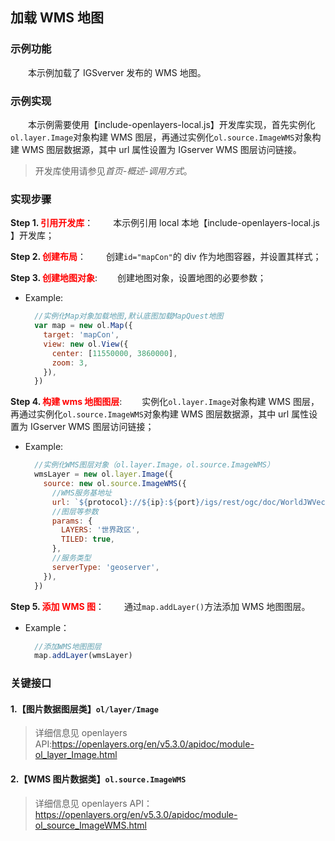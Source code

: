 ﻿## 加载 WMS 地图

### 示例功能

&ensp;&ensp;&ensp;&ensp;本示例加载了 IGSverver 发布的 WMS 地图。

### 示例实现

&ensp;&ensp;&ensp;&ensp;本示例需要使用【include-openlayers-local.js】开发库实现，首先实例化`ol.layer.Image`对象构建 WMS 图层，再通过实例化`ol.source.ImageWMS`对象构建 WMS 图层数据源，其中 url 属性设置为 IGserver WMS 图层访问链接。

> 开发库使用请参见*首页-概述-调用方式*。

### 实现步骤

**Step 1. <font color=red>引用开发库</font>**：
&ensp;&ensp;&ensp;&ensp;本示例引用 local 本地【include-openlayers-local.js 】开发库；

**Step 2. <font color=red>创建布局</font>**：
&ensp;&ensp;&ensp;&ensp;创建`id="mapCon"`的 div 作为地图容器，并设置其样式；

**Step 3. <font color=red>创建地图对象</font>**:
&ensp;&ensp;&ensp;&ensp;创建地图对象，设置地图的必要参数；

- Example:

  ```javascript
    //实例化Map对象加载地图,默认底图加载MapQuest地图
    var map = new ol.Map({
      target: 'mapCon',
      view: new ol.View({
        center: [11550000, 3860000],
        zoom: 3,
      }),
    })
  ```

**Step 4. <font color=red>构建 wms 地图图层</font>**:
&ensp;&ensp;&ensp;&ensp;实例化`ol.layer.Image`对象构建 WMS 图层，再通过实例化`ol.source.ImageWMS`对象构建 WMS 图层数据源，其中 url 属性设置为 IGserver WMS 图层访问链接；

- Example:

  ```javascript
    //实例化WMS图层对象（ol.layer.Image，ol.source.ImageWMS）
    wmsLayer = new ol.layer.Image({
      source: new ol.source.ImageWMS({
        //WMS服务基地址
        url: `${protocol}://${ip}:${port}/igs/rest/ogc/doc/WorldJWVector/WMSServer`,
        //图层等参数
        params: {
          LAYERS: '世界政区',
          TILED: true,
        },
        //服务类型
        serverType: 'geoserver',
      }),
    })
  ```

**Step 5. <font color=red>添加 WMS 图</font>**：
&ensp;&ensp;&ensp;&ensp;通过`map.addLayer()`方法添加 WMS 地图图层。

- Example：

  ```javascript
    //添加WMS地图图层
    map.addLayer(wmsLayer)
  ```

### 关键接口

#### 1.【图片数据图层类】`ol/layer/Image`

> 详细信息见 openlayers API:https://openlayers.org/en/v5.3.0/apidoc/module-ol_layer_Image.html

#### 2.【WMS 图片数据类】`ol.source.ImageWMS`

> 详细信息见 openlayers API：https://openlayers.org/en/v5.3.0/apidoc/module-ol_source_ImageWMS.html
